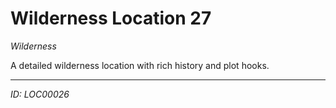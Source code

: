 # Wilderness Location 27

*Wilderness*

A detailed wilderness location with rich history and plot hooks.

---
*ID: LOC00026*
